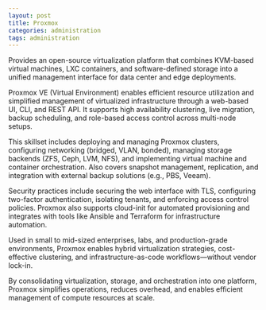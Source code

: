 ```yaml
---
layout: post
title: Proxmox
categories: administration
tags: administration
---
```


Provides an open-source virtualization platform that combines KVM-based virtual machines, LXC containers, and software-defined storage into a unified management interface for data center and edge deployments.

<!--more-->

Proxmox VE (Virtual Environment) enables efficient resource utilization and simplified management of virtualized infrastructure through a web-based UI, CLI, and REST API. It supports high availability clustering, live migration, backup scheduling, and role-based access control across multi-node setups.

This skillset includes deploying and managing Proxmox clusters, configuring networking (bridged, VLAN, bonded), managing storage backends (ZFS, Ceph, LVM, NFS), and implementing virtual machine and container orchestration. Also covers snapshot management, replication, and integration with external backup solutions (e.g., PBS, Veeam).

Security practices include securing the web interface with TLS, configuring two-factor authentication, isolating tenants, and enforcing access control policies. Proxmox also supports cloud-init for automated provisioning and integrates with tools like Ansible and Terraform for infrastructure automation.

Used in small to mid-sized enterprises, labs, and production-grade environments, Proxmox enables hybrid virtualization strategies, cost-effective clustering, and infrastructure-as-code workflows—without vendor lock-in.

By consolidating virtualization, storage, and orchestration into one platform, Proxmox simplifies operations, reduces overhead, and enables efficient management of compute resources at scale.
